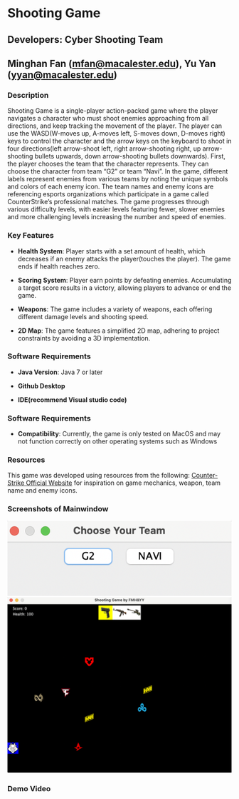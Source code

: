 # Shooting Game
## Developers: Cyber Shooting Team
## Minghan Fan (mfan@macalester.edu), Yu Yan (yyan@macalester.edu)

### Description
Shooting Game is a single-player action-packed game where the player navigates a character who must shoot enemies approaching from all directions, and keep tracking the movement of the player. The player can use the WASD(W-moves up, A-moves left, S-moves down, D-moves right) keys to control the character and the arrow keys on the keyboard to shoot in four directions(left arrow-shoot left, right arrow-shooting right, up arrow- shooting bullets upwards, down arrow-shooting bullets downwards). First, the player chooses the team that the character represents. They can choose the character from team “G2” or team “Navi”. In the game, different labels represent enemies from various teams by noting the unique symbols and colors of each enemy icon. The team names and enemy icons are referencing esports organizations which participate in a game called CounterStrike’s professional matches.  The game progresses through various difficulty levels, with easier levels featuring fewer, slower enemies and more challenging levels increasing the number and speed of enemies. 

### Key Features
- **Health System**: Player starts with a set amount of health, which decreases if an enemy attacks the player(touches the player). The game ends if health reaches zero.

- **Scoring System**: Player earn points by defeating enemies. Accumulating a target score results in a victory, allowing players to advance or end the game.


- **Weapons**: The game includes a variety of weapons, each offering different damage levels and shooting speed. 

- **2D Map**: The game features a simplified 2D map, adhering to project constraints by avoiding a 3D implementation.


### Software Requirements
- **Java Version**: Java 7 or later

- **Github Desktop**

- **IDE(recommend Visual studio code)**


### Software Requirements
- **Compatibility**: Currently, the game is only tested on MacOS and may not function correctly on other operating systems such as Windows

### Resources
This game was developed using resources from the following:
[Counter-Strike Official Website](https://www.counter-strike.net/) for inspiration on game mechanics, weapon, team name and enemy icons. 

### Screenshots of Mainwindow
![Main Interface](readme_screenshots/Main_Window1.png)
![Main Interface](readme_screenshots/Main_Window2.png)


### Demo Video

